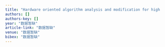```yaml
---
title: "Hardware oriented algorithm analysis and modification for high definition AVS video encoder VLSI implementation Digest of technical papers"
authors: []
authors-key: []
year: "数据暂缺"
article-link: "数据暂缺"
venue: "数据暂缺"
bibex: "数据暂缺"
---
```

